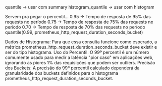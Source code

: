 quantile -> usar com summary
histogram_quantile -> usar com histogram

Servem pra pegar o percentil... 
0.95 -> Tempo de resposta de 95% das requests no período
0.75 -> Tempo de resposta de 75% das requests no período
0.70 -> Tempo de resposta de 70% das requests no período
quantile(0.99, prometheus_http_request_duration_seconds_bucket)

Dados de Histograma: Para que essa consulta funcione como esperado, a métrica prometheus_http_request_duration_seconds_bucket deve existir e ser do tipo histograma.
Uso do Percentil: O 99º percentil é um número comumente usado para medir a latência "pior caso" em aplicações web, ignorando as piores 1% das requisições que podem ser outliers.
Precisão dos Buckets: A precisão do 99º percentil calculado dependerá da granularidade dos buckets definidos para o histograma prometheus_http_request_duration_seconds_bucket.